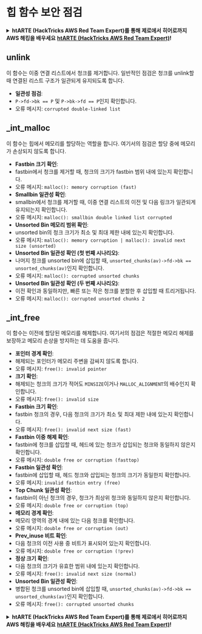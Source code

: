 # 힙 함수 보안 점검

<details>

<summary><strong>htARTE (HackTricks AWS Red Team Expert)를 통해 제로에서 히어로까지 AWS 해킹을 배우세요</strong> <a href="https://training.hacktricks.xyz/courses/arte"><strong>htARTE (HackTricks AWS Red Team Expert)</strong></a><strong>!</strong></summary>

HackTricks를 지원하는 다른 방법:

* **회사를 HackTricks에서 광고하거나 HackTricks를 PDF로 다운로드**하려면 [**SUBSCRIPTION PLANS**](https://github.com/sponsors/carlospolop)를 확인하세요!
* [**공식 PEASS & HackTricks 스왜그**](https://peass.creator-spring.com)를 구매하세요
* [**The PEASS Family**](https://opensea.io/collection/the-peass-family)를 발견하세요, 당사의 독점 [**NFTs**](https://opensea.io/collection/the-peass-family) 컬렉션
* **💬 [Discord 그룹](https://discord.gg/hRep4RUj7f)** 또는 [telegram 그룹](https://t.me/peass)에 **가입**하거나 **Twitter** 🐦 [**@hacktricks\_live**](https://twitter.com/hacktricks\_live)**를 팔로우**하세요.
* **HackTricks** 및 **HackTricks Cloud** github 저장소에 PR을 제출하여 해킹 트릭을 공유하세요.

</details>

## unlink

이 함수는 이중 연결 리스트에서 청크를 제거합니다. 일반적인 점검은 청크를 unlink할 때 연결된 리스트 구조가 일관되게 유지되도록 합니다.

* **일관성 점검**:
* `P->fd->bk == P` 및 `P->bk->fd == P`인지 확인합니다.
* 오류 메시지: `corrupted double-linked list`

## \_int\_malloc

이 함수는 힙에서 메모리를 할당하는 역할을 합니다. 여기서의 점검은 할당 중에 메모리가 손상되지 않도록 합니다.

* **Fastbin 크기 확인**:
* fastbin에서 청크를 제거할 때, 청크의 크기가 fastbin 범위 내에 있는지 확인합니다.
* 오류 메시지: `malloc(): memory corruption (fast)`
* **Smallbin 일관성 확인**:
* smallbin에서 청크를 제거할 때, 이중 연결 리스트의 이전 및 다음 링크가 일관되게 유지되는지 확인합니다.
* 오류 메시지: `malloc(): smallbin double linked list corrupted`
* **Unsorted Bin 메모리 범위 확인**:
* unsorted bin의 청크 크기가 최소 및 최대 제한 내에 있는지 확인합니다.
* 오류 메시지: `malloc(): memory corruption | malloc(): invalid next size (unsorted)`
* **Unsorted Bin 일관성 확인 (첫 번째 시나리오)**:
* 나머지 청크를 unsorted bin에 삽입할 때, `unsorted_chunks(av)->fd->bk == unsorted_chunks(av)`인지 확인합니다.
* 오류 메시지: `malloc(): corrupted unsorted chunks`
* **Unsorted Bin 일관성 확인 (두 번째 시나리오)**:
* 이전 확인과 동일하지만, 빠른 또는 작은 청크를 분할한 후 삽입할 때 트리거됩니다.
* 오류 메시지: `malloc(): corrupted unsorted chunks 2`

## \_int\_free

이 함수는 이전에 할당된 메모리를 해제합니다. 여기서의 점검은 적절한 메모리 해제를 보장하고 메모리 손상을 방지하는 데 도움을 줍니다.

* **포인터 경계 확인**:
* 해제되는 포인터가 메모리 주변을 감싸지 않도록 합니다.
* 오류 메시지: `free(): invalid pointer`
* **크기 확인**:
* 해제되는 청크의 크기가 적어도 `MINSIZE`이거나 `MALLOC_ALIGNMENT`의 배수인지 확인합니다.
* 오류 메시지: `free(): invalid size`
* **Fastbin 크기 확인**:
* fastbin 청크의 경우, 다음 청크의 크기가 최소 및 최대 제한 내에 있는지 확인합니다.
* 오류 메시지: `free(): invalid next size (fast)`
* **Fastbin 이중 해제 확인**:
* fastbin에 청크를 삽입할 때, 헤드에 있는 청크가 삽입되는 청크와 동일하지 않은지 확인합니다.
* 오류 메시지: `double free or corruption (fasttop)`
* **Fastbin 일관성 확인**:
* fastbin에 삽입할 때, 헤드 청크와 삽입되는 청크의 크기가 동일한지 확인합니다.
* 오류 메시지: `invalid fastbin entry (free)`
* **Top Chunk 일관성 확인**:
* fastbin이 아닌 청크의 경우, 청크가 최상위 청크와 동일하지 않은지 확인합니다.
* 오류 메시지: `double free or corruption (top)`
* **메모리 경계 확인**:
* 메모리 영역의 경계 내에 있는 다음 청크를 확인합니다.
* 오류 메시지: `double free or corruption (out)`
* **Prev\_inuse 비트 확인**:
* 다음 청크의 이전 사용 중 비트가 표시되어 있는지 확인합니다.
* 오류 메시지: `double free or corruption (!prev)`
* **정상 크기 확인**:
* 다음 청크의 크기가 유효한 범위 내에 있는지 확인합니다.
* 오류 메시지: `free(): invalid next size (normal)`
* **Unsorted Bin 일관성 확인**:
* 병합된 청크를 unsorted bin에 삽입할 때, `unsorted_chunks(av)->fd->bk == unsorted_chunks(av)`인지 확인합니다.
* 오류 메시지: `free(): corrupted unsorted chunks`

<details>

<summary><strong>htARTE (HackTricks AWS Red Team Expert)를 통해 제로에서 히어로까지 AWS 해킹을 배우세요</strong> <a href="https://training.hacktricks.xyz/courses/arte"><strong>htARTE (HackTricks AWS Red Team Expert)</strong></a><strong>!</strong></summary>

HackTricks를 지원하는 다른 방법:

* **회사를 HackTricks에서 광고하거나 HackTricks를 PDF로 다운로드**하려면 [**SUBSCRIPTION PLANS**](https://github.com/sponsors/carlospolop)를 확인하세요!
* [**공식 PEASS & HackTricks 스왜그**](https://peass.creator-spring.com)를 구매하세요
* [**The PEASS Family**](https://opensea.io/collection/the-peass-family)를 발견하세요, 당사의 독점 [**NFTs**](https://opensea.io/collection/the-peass-family) 컬렉션
* **💬 [Discord 그룹](https://discord.gg/hRep4RUj7f)** 또는 [telegram 그룹](https://t.me/peass)에 **가입**하거나 **Twitter** 🐦 [**@hacktricks\_live**](https://twitter.com/hacktricks\_live)**를 팔로우**하세요.
* **HackTricks** 및 **HackTricks Cloud** github 저장소에 PR을 제출하여 해킹 트릭을 공유하세요.

</details>
